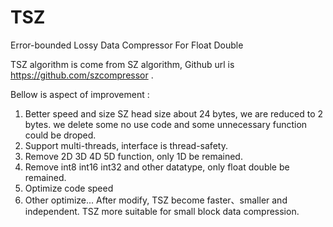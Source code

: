 # TSZ
Error-bounded Lossy Data Compressor For Float Double 

TSZ algorithm is come from SZ algorithm, Github url is  https://github.com/szcompressor .

Bellow is aspect of improvement :
  1) Better speed and size
     SZ head size about 24 bytes, we are reduced to 2 bytes.
     we delete some no use code and some unnecessary function could be droped.
  2) Support multi-threads, interface is thread-safety.
  3) Remove 2D 3D 4D 5D function, only 1D be remained.
  4) Remove int8 int16 int32 and other datatype, only float double be remained.
  5) Optimize code speed
  6) Other optimize...
After modify, TSZ become faster、smaller and independent.  TSZ more suitable for small block data compression.

